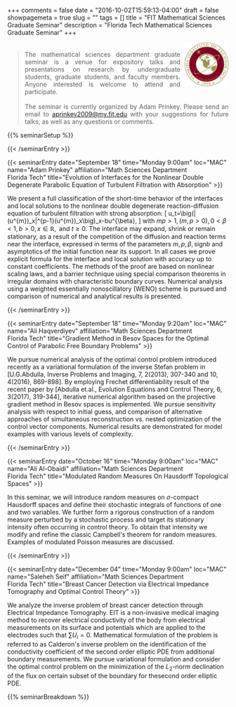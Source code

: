 +++
comments = false
date = "2016-10-02T15:59:13-04:00"
draft = false
showpagemeta = true
slug = ""
tags = []
title = "FIT Mathematical Sciences Graduate Seminar"
description = "Florida Tech Mathematical Sciences Graduate Seminar"
+++
<div style="float: right; padding-left: 10px;">
<img alt="" src="/img/FITlogo.png" width="100" height="100">
</div>
<div style="padding-top: 5px;">
<blockquote style="text-align: justify">
The mathematical sciences department graduate seminar is a venue for expository talks and presentations on research by undergraduate students, graduate students, and faculty members.
Anyone interested is welcome to attend and participate.
<br /><br />
The seminar is currently organized by Adam Prinkey.
Please send an email to <a href="mailto:aprinkey2009@my.fit.edu?subject=Department%20Graduate%20Seminar">aprinkey2009<span style="display: none;">ob</span>@my.fit.edu</a>
 with your suggestions for future talks, as well as any questions or comments.
</blockquote>
 </div>

{{% seminarSetup %}}

{{< /seminarEntry >}}

{{< seminarEntry date="September 18" time="Monday 9:00am" loc="MAC" name="Adam Prinkey" affiliation="Math Sciences Department<br /> Florida Tech" title="Evolution of Interfaces for the Nonlinear Double Degenerate Parabolic Equation of Turbulent Filtration with Absorption" >}}

We present a full classification of the short-time behavior of the interfaces and local solutions to the nonlinear double degenerate reaction-diffusion equation of turbulent filtration with strong absorption: 
\[
u_t=\big(|(u^{m})_x|^{p-1}(u^{m})_x\big)_x-bu^{\beta},
\]
with $mp > 1, \, (m, p > 0), \, 0 < \beta < 1, \, b > 0, \, x \in \mathbb{R}, \text{ and } t \geq 0$. The interface may expand, shrink or remain stationary, as a result of the competition of the diffusion and reaction terms near the interface, expressed in terms of the parameters $m, p,\beta, \text{sign} b$ and asymptotics of the initial function near its support. In all cases we prove explicit formula for the interface and local solution with accuracy up to constant coefficients. The methods of the proof are based on nonlinear scaling laws, and a barrier technique using special comparison theorems in irregular domains with characteristic boundary curves. Numerical analysis using a weighted essentially nonoscillatory (WENO) scheme is pursued and comparison of numerical and analytical results is presented.

{{< /seminarEntry >}}

{{< seminarEntry date="September 18" time="Monday 9:20am" loc="MAC" name="Ali Haqverdiyev" affiliation="Math Sciences Department<br /> Florida Tech" title="Gradient Method in Besov Spaces for the Optimal Control of Parabolic Free Boundary Problems" >}}

We pursue numerical analysis of the optimal control problem introduced recently as a variational formulation of the inverse Stefan problem in [U.G.Abdulla, Inverse Problems and Imaging, 7, 2(2013), 307-340 and 10, 4(2016), 869-898]. By employing Frechet differentiability result of the recent paper by [Abdulla et.al., Evolution Equations and Control Theory, 6, 3(2017), 319-344], iterative numerical algorithm based on the projective gradient method in Besov spaces is implemented. We pursue sensitivity analysis with respect to initial guess, and comparison of alternative approaches of simultaneous reconstruction vs. nested optimization of the control vector components. Numerical results are demonstrated for model examples with various levels of complexity. 

{{< /seminarEntry >}}

{{< seminarEntry date="October 16" time="Monday 9:00am" loc="MAC" name="Ali Al-Obaidi" affiliation="Math Sciences Department<br /> Florida Tech" title="Modulated Random Measures On Hausdorff Topological Spaces" >}}

In this seminar, we will introduce random measures on $\sigma$-compact Hausdorff spaces and define their stochastic integrals of functions of one and two variables.
We further form a rigorous construction of a random measure perturbed by a stochastic process and target its stationary intensity often occurring in control theory.
To obtain that intensity we modify and refine the classic Campbell's theorem for random measures.
Examples of modulated Poisson measures are discussed.

{{< /seminarEntry >}}

{{< seminarEntry date="December 04" time="Monday 9:00am" loc="MAC" name="Saleheh Seif" affiliation="Math Sciences Department<br /> Florida Tech" title="Breast Cancer Detection via Electrical Impedance Tomography and Optimal Control Theory" >}}

We analyze the inverse problem of breast cancer detection through Electrical Impedance Tomography. EIT is a non-invasive medical imaging method to recover electrical conductivity of the body from electrical measurements on its surface and potentials which are applied to the electrodes such that $\sum U_i=0$. Mathematical formulation of the problem is referred to as Calderon's inverse problem on the identification of the conductivity coefficient of the second order elliptic PDE from additional boundary measurements. We pursue variational formulation and consider the optimal control problem on the minimization of the $L_2$-norm declination of the flux on certain subset of the boundary for thesecond order elliptic PDE. 


{{% seminarBreakdown %}}

